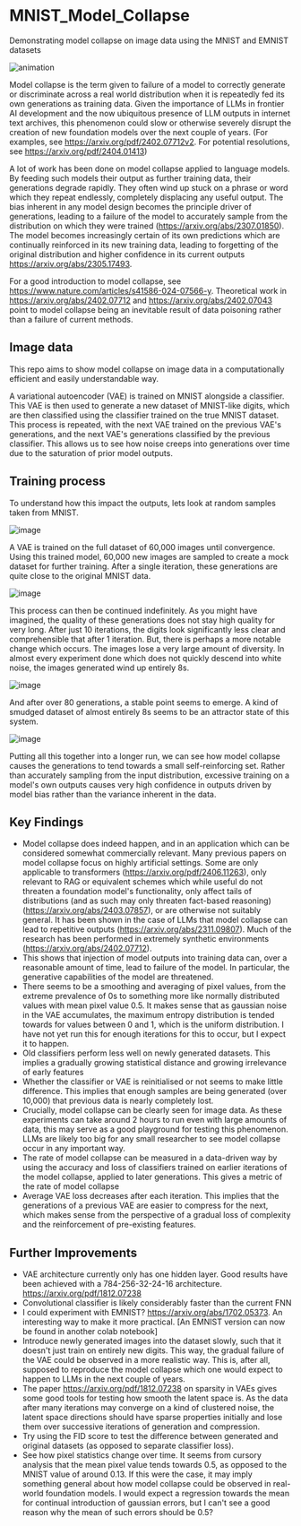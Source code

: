 # MNIST_Model_Collapse
Demonstrating model collapse on image data using the MNIST and EMNIST datasets

![animation](https://github.com/user-attachments/assets/bc1ed16d-76af-4f46-b158-2ee943df3739)

Model collapse is the term given to failure of a model to correctly generate or discriminate across a real world distribution when it is repeatedly fed its own generations as training data. Given the importance of LLMs in frontier AI development and the now ubiquitous presence of LLM outputs in internet text archives, this phenomenon could slow or otherwise severely disrupt the creation of new foundation models over the next couple of years. (For examples, see https://arxiv.org/pdf/2402.07712v2. For potential resolutions, see https://arxiv.org/pdf/2404.01413)

A lot of work has been done on model collapse applied to language models. By feeding such models their output as further training data, their generations degrade rapidly. They often wind up stuck on a phrase or word which they repeat endlessly, completely displacing any useful output. The bias inherent in any model design becomes the principle driver of generations, leading to a failure of the model to accurately sample from the distribution on which they were trained (https://arxiv.org/abs/2307.01850). The model becomes increasingly certain of its own predictions which are continually reinforced in its new training data, leading to forgetting of the original distribution and higher confidence in its current outputs https://arxiv.org/abs/2305.17493. 

For a good introduction to model collapse, see https://www.nature.com/articles/s41586-024-07566-y. Theoretical work in https://arxiv.org/abs/2402.07712 and https://arxiv.org/abs/2402.07043 point to model collapse being an inevitable result of data poisoning rather than a failure of current methods. 

## Image data

This repo aims to show model collapse on image data in a computationally efficient and easily understandable way.

A variational autoencoder (VAE) is trained on MNIST alongside a classifier. This VAE is then used to generate a new dataset of MNIST-like digits, which are then classified using the classifier trained on the true MNIST dataset. This process is repeated, with the next VAE trained on the previous VAE's generations, and the next VAE's generations classified by the previous classifier. This allows us to see how noise creeps into generations over time due to the saturation of prior model outputs.

## Training process

To understand how this impact the outputs, lets look at random samples taken from MNIST.

![image](https://github.com/user-attachments/assets/9506a7dd-cc8d-49d8-b73e-47c88d6652b7)

A VAE is trained on the full dataset of 60,000 images until convergence. Using this trained model, 60,000 new images are sampled to create a mock dataset for further training. After a single iteration, these generations are quite close to the original MNIST data.

![image](https://github.com/user-attachments/assets/33ad0457-64df-4a23-bc73-4282a6b37737)

This process can then be continued indefinitely. As you might have imagined, the quality of these generations does not stay high quality for very long. After just 10 iterations, the digits look significantly less clear and comprehensible that after 1 iteration. But, there is perhaps a more notable change which occurs. The images lose a very large amount of diversity. In almost every experiment done which does not quickly descend into white noise, the images generated wind up entirely 8s. 

![image](https://github.com/user-attachments/assets/4b5830bc-2e26-40d5-9e2b-8acec1ba7cf7)

And after over 80 generations, a stable point seems to emerge. A kind of smudged dataset of almost entirely 8s seems to be an attractor state of this system.

![image](https://github.com/user-attachments/assets/c0d21a58-dcad-430e-b003-0e38d0d1ba3f)

Putting all this together into a longer run, we can see how model collapse causes the generations to tend towards a small self-reinforcing set. Rather than accurately sampling from the input distribution, excessive training on a model's own outputs causes very high confidence in outputs driven by model bias rather than the variance inherent in the data.

## Key Findings

- Model collapse does indeed happen, and in an application which can be considered somewhat commercially relevant. Many previous papers on model collapse focus on highly artificial settings. Some are only applicable to transformers (https://arxiv.org/pdf/2406.11263), only relevant to RAG or equivalent schemes which while useful do not threaten a foundation model's functionality, only affect tails of distributions (and as such may only threaten fact-based reasoning) (https://arxiv.org/abs/2403.07857), or are otherwise not suitably general. It has been shown in the case of LLMs that model collapse can lead to repetitive outputs (https://arxiv.org/abs/2311.09807). Much of the research has been performed in extremely synthetic environments (https://arxiv.org/abs/2402.07712).
- This shows that injection of model outputs into training data can, over a reasonable amount of time, lead to failure of the model. In particular, the generative capabilities of the model are threatened.
- There seems to be a smoothing and averaging of pixel values, from the extreme prevalence of 0s to something more like normally distributed values with mean pixel value 0.5. It makes sense that as gaussian noise in the VAE accumulates, the maximum entropy distribution is tended towards for values between 0 and 1, which is the uniform distribution. I have not yet run this for enough iterations for this to occur, but I expect it to happen.
- Old classifiers perform less well on newly generated datasets. This implies a gradually growing statistical distance and growing irrelevance of early features
- Whether the classifier or VAE is reinitialised or not seems to make little difference. This implies that enough samples are being generated (over 10,000) that previous data is nearly completely lost.
- Crucially, model collapse can be clearly seen for image data. As these experiments can take around 2 hours to run even with large amounts of data, this may serve as a good playground for testing this phenomenon. LLMs are likely too big for any small researcher to see model collapse occur in any important way.
- The rate of model collapse can be measured in a data-driven way by using the accuracy and loss of classifiers trained on earlier iterations of the model collapse, applied to later generations. This gives a metric of the rate of model collapse
- Average VAE loss decreases after each iteration. This implies that the generations of a previous VAE are easier to compress for the next, which makes sense from the perspective of a gradual loss of complexity and the reinforcement of pre-existing features.

## Further Improvements

- VAE architecture currently only has one hidden layer. Good results have been achieved with a 784-256-32-24-16 architecture. https://arxiv.org/pdf/1812.07238
- Convolutional classifier is likely considerably faster than the current FNN
- I could experiment with EMNIST? https://arxiv.org/abs/1702.05373. An interesting way to make it more practical. [An EMNIST version can now be found in another colab notebook]
- Introduce newly generated images into the dataset slowly, such that it doesn't just train on entirely new digits. This way, the gradual failure of the VAE could be observed in a more realistic way. This is, after all, supposed to reproduce the model collapse which one would expect to happen to LLMs in the next couple of years.
- The paper https://arxiv.org/pdf/1812.07238 on sparsity in VAEs gives some good tools for testing how smooth the latent space is. As the data after many iterations may converge on a kind of clustered noise, the latent space directions should have sparse properties initially and lose them over successive iterations of generation and compression.
- Try using the FID score to test the difference between generated and original datasets (as opposed to separate classifier loss).
- See how pixel statistics change over time. It seems from cursory analysis that the mean pixel value tends towards 0.5, as opposed to the MNIST value of around 0.13. If this were the case, it may imply something general about how model collapse could be observed in real-world foundation models. I would expect a regression towards the mean for continual introduction of gaussian errors, but I can't see a good reason why the mean of such errors should be 0.5?

